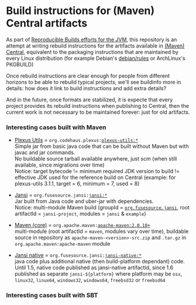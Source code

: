 Build instructions for (Maven) Central artifacts
================================================

As part of [Reproducible Builds efforts for the JVM](https://reproducible-builds.org/docs/jvm/), this repository is an attempt
at writing rebuild instructions for the artifacts available in [(Maven) Central](https://repo.maven.apache.org/maven2/),
equivalent to the packaging instructions that are maintained by every Linux distribution
(for example Debian's [debian/rules](https://www.debian.org/doc/debian-policy/ch-source#s-debianrules) or ArchLinux's PKGBUILD)

Once rebuild instructions are clear enough for people from different horizons to be able to rebuild typical projects,
we'll see buildinfo more in details: how does it link to build instructions and add extra details?

And in the future, once formats are stabilized, it is expecte that every project provides its rebuild instructions when publishing to Central, then the current work is not necessary to be maintained forever: just for old artifacts.

### Interesting cases built with Maven

- [Plexus Utils](https://codehaus-plexus.github.io/plexus-utils/) = `org.codehaus.plexus:`[`plexus-utils:*`](https://repo.maven.apache.org/maven2/org/codehaus/plexus/plexus-utils/)\
  Simple jar from basic java code that can be built without Maven but with javac and jar commands.\
  No buildable source tarball available anywhere, just scm (when still available, since migrations over time)\
  Notice: target bytecode != minimum required JDK version to build != effective JDK used for the reference build on Central (example: for plexus-utils 3.1.1, target = 6, minimum = 7, used = 8)

- [Jansi](http://fusesource.github.io/jansi/) = `org.fusesource.jansi:`[`jansi:*`](https://repo.maven.apache.org/maven2/org/fusesource/jansi/jansi/)\
  Jar built from Java code and uber-jar with dependencies.\
  Notice: multi-module Maven build (groupId = [`org.fusesource.jansi`](https://repo.maven.apache.org/maven2/org/fusesource/jansi/), root artifactId = `jansi-project`, modules = `jansi` & `example`)

- [Maven (core)](https://maven.apache.org/ref/) = `org.apache.maven:`[`apache-maven:2.0.10+`](https://repo.maven.apache.org/maven2/org/apache/maven/apache-maven/)\
  multi-module (root artifactId = `maven`, modules vary over time), buildable source in repository as `apache-maven-<version>-src.zip` and `.tar.gz` in `org.apache.maven:apache-maven` module

- [Jansi native](https://github.com/fusesource/jansi-native) = `org.fusesource.jansi:`[`jansi-native:*`](https://repo.maven.apache.org/maven2/org/fusesource/jansi/jansi-native/)\
  java code plus additional native (then build-platform dependant) code.\
  Until 1.5, native code published as jansi-native artifactId, since 1.6 published
  as separate `jansi-${platform}` where platform may be `osx`, `linux32`, `linux64`, `windows32`, `windows64`, `freebsd32` or `freebsd64`


### Interesting cases built with SBT
